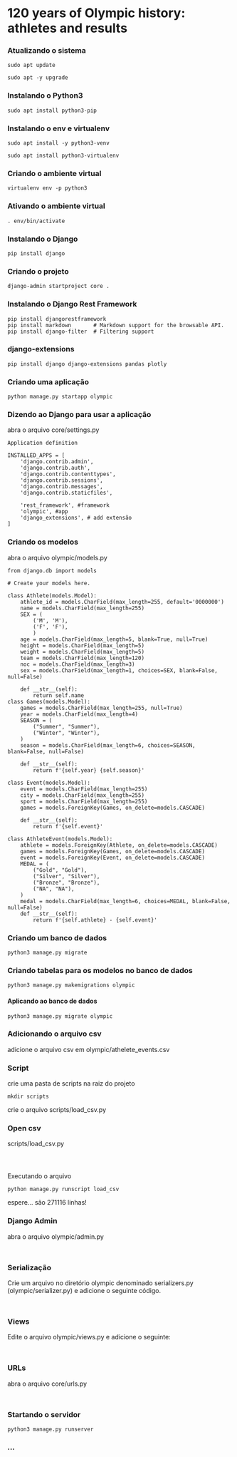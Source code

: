 # 120 years of Olympic history: athletes and results
### Atualizando o sistema
```
sudo apt update 

```

```
sudo apt -y upgrade
```
### Instalando o Python3
```
sudo apt install python3-pip
```
### Instalando o env e virtualenv
```
sudo apt install -y python3-venv
```
```
sudo apt install python3-virtualenv
```
### Criando o ambiente virtual
```
virtualenv env -p python3
```
### Ativando o ambiente virtual
```
. env/bin/activate
```
### Instalando o Django
```
pip install django
```
### Criando o projeto
```
django-admin startproject core .
```
### Instalando o Django Rest Framework
```
pip install djangorestframework
pip install markdown       # Markdown support for the browsable API.
pip install django-filter  # Filtering support
```
### django-extensions 
```
pip install django django-extensions pandas plotly
```

### Criando uma aplicação
```
python manage.py startapp olympic
```
### Dizendo ao Django para usar a aplicação 
abra o arquivo core/settings.py
```
Application definition

INSTALLED_APPS = [
    'django.contrib.admin',
    'django.contrib.auth',
    'django.contrib.contenttypes',
    'django.contrib.sessions',
    'django.contrib.messages',
    'django.contrib.staticfiles',

    'rest_framework', #framework
    'olympic', #app
    'django_extensions', # add extensão
]
```
### Criando os modelos
abra o arquivo olympic/models.py 
```
from django.db import models

# Create your models here.

class Athlete(models.Model):
    athlete_id = models.CharField(max_length=255, default='0000000')
    name = models.CharField(max_length=255)
    SEX = (
        ('M', 'M'),
        ('F', 'F'),
        )
    age = models.CharField(max_length=5, blank=True, null=True)
    height = models.CharField(max_length=5)
    weight = models.CharField(max_length=5)
    team = models.CharField(max_length=120)
    noc = models.CharField(max_length=3)
    sex = models.CharField(max_length=1, choices=SEX, blank=False, null=False)
    
    def __str__(self):
        return self.name
class Games(models.Model):
    games = models.CharField(max_length=255, null=True)
    year = models.CharField(max_length=4)
    SEASON = (
        ("Summer", "Summer"),
        ("Winter", "Winter"),
    )
    season = models.CharField(max_length=6, choices=SEASON, blank=False, null=False)

    def __str__(self):
        return f'{self.year} {self.season}'

class Event(models.Model):
    event = models.CharField(max_length=255)
    city = models.CharField(max_length=255)
    sport = models.CharField(max_length=255)
    games = models.ForeignKey(Games, on_delete=models.CASCADE)

    def __str__(self):
        return f'{self.event}'

class AthleteEvent(models.Model):
    athlete = models.ForeignKey(Athlete, on_delete=models.CASCADE)
    games = models.ForeignKey(Games, on_delete=models.CASCADE)
    event = models.ForeignKey(Event, on_delete=models.CASCADE)
    MEDAL = (
        ("Gold", "Gold"),
        ("Silver", "Silver"),
        ("Bronze", "Bronze"),
        ("NA", "NA"),
    )
    medal = models.CharField(max_length=6, choices=MEDAL, blank=False, null=False)
    def __str__(self):
        return f'{self.athlete} - {self.event}'

```
### Criando um banco de dados
```
python3 manage.py migrate
```

### Criando tabelas para os modelos no banco de dados
```
python3 manage.py makemigrations olympic
```
#### Aplicando ao banco de dados
```
python3 manage.py migrate olympic
```
### Adicionando o arquivo csv
adicione o arquivo csv em olympic/athelete_events.csv

### Script
crie uma pasta de scripts na raiz do projeto
```
mkdir scripts
```
crie o arquivo scripts/load_csv.py

### Open csv
scripts/load_csv.py
```



```
Executando o arquivo
```
python manage.py runscript load_csv

```
espere... são 271116 linhas!

### Django Admin
abra o arquivo olympic/admin.py
```


```
### Serialização
Crie um arquivo no diretório olympic denominado serializers.py (olympic/serializer.py) e adicione o seguinte código.
```


```
### Views
Edite o arquivo olympic/views.py e adicione o seguinte:

```


```

### URLs
abra o arquivo core/urls.py
```


```
### Startando o servidor
```
python3 manage.py runserver
```
### ...
